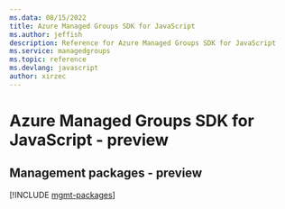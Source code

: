 ```yaml
---
ms.data: 08/15/2022
title: Azure Managed Groups SDK for JavaScript
ms.author: jeffish
description: Reference for Azure Managed Groups SDK for JavaScript
ms.service: managedgroups
ms.topic: reference
ms.devlang: javascript
author: xirzec
---
```

# Azure Managed Groups SDK for JavaScript - preview

## Management packages - preview
[!INCLUDE [mgmt-packages](managed-groups-mgmt-index.md)]